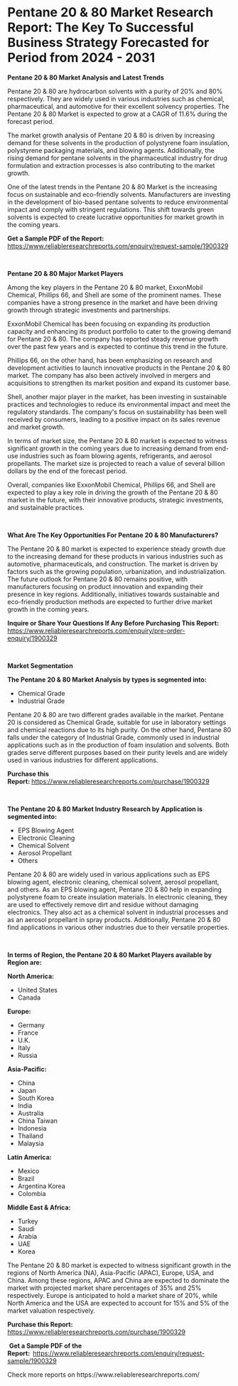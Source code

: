 <p><h1>Pentane 20 & 80 Market Research Report: The Key To Successful Business Strategy Forecasted for Period from 2024 - 2031</h1></p><p><strong>Pentane 20 & 80 Market Analysis and Latest Trends</strong></p>
<p><p>Pentane 20 & 80 are hydrocarbon solvents with a purity of 20% and 80% respectively. They are widely used in various industries such as chemical, pharmaceutical, and automotive for their excellent solvency properties. The Pentane 20 & 80 Market is expected to grow at a CAGR of 11.6% during the forecast period.</p><p>The market growth analysis of Pentane 20 & 80 is driven by increasing demand for these solvents in the production of polystyrene foam insulation, polystyrene packaging materials, and blowing agents. Additionally, the rising demand for pentane solvents in the pharmaceutical industry for drug formulation and extraction processes is also contributing to the market growth.</p><p>One of the latest trends in the Pentane 20 & 80 Market is the increasing focus on sustainable and eco-friendly solvents. Manufacturers are investing in the development of bio-based pentane solvents to reduce environmental impact and comply with stringent regulations. This shift towards green solvents is expected to create lucrative opportunities for market growth in the coming years.</p></p>
<p><strong>Get a Sample PDF of the Report:&nbsp;</strong> <a href="https://www.reliableresearchreports.com/enquiry/request-sample/1900329">https://www.reliableresearchreports.com/enquiry/request-sample/1900329</a></p>
<p>&nbsp;</p>
<p><strong>Pentane 20 & 80 Major Market Players</strong></p>
<p><p>Among the key players in the Pentane 20 & 80 market, ExxonMobil Chemical, Phillips 66, and Shell are some of the prominent names. These companies have a strong presence in the market and have been driving growth through strategic investments and partnerships.</p><p>ExxonMobil Chemical has been focusing on expanding its production capacity and enhancing its product portfolio to cater to the growing demand for Pentane 20 & 80. The company has reported steady revenue growth over the past few years and is expected to continue this trend in the future.</p><p>Phillips 66, on the other hand, has been emphasizing on research and development activities to launch innovative products in the Pentane 20 & 80 market. The company has also been actively involved in mergers and acquisitions to strengthen its market position and expand its customer base.</p><p>Shell, another major player in the market, has been investing in sustainable practices and technologies to reduce its environmental impact and meet the regulatory standards. The company's focus on sustainability has been well received by consumers, leading to a positive impact on its sales revenue and market growth.</p><p>In terms of market size, the Pentane 20 & 80 market is expected to witness significant growth in the coming years due to increasing demand from end-use industries such as foam blowing agents, refrigerants, and aerosol propellants. The market size is projected to reach a value of several billion dollars by the end of the forecast period.</p><p>Overall, companies like ExxonMobil Chemical, Phillips 66, and Shell are expected to play a key role in driving the growth of the Pentane 20 & 80 market in the future, with their innovative products, strategic investments, and sustainable practices.</p></p>
<p>&nbsp;</p>
<p><strong>What Are The Key Opportunities For Pentane 20 & 80 Manufacturers?</strong></p>
<p><p>The Pentane 20 & 80 market is expected to experience steady growth due to the increasing demand for these products in various industries such as automotive, pharmaceuticals, and construction. The market is driven by factors such as the growing population, urbanization, and industrialization. The future outlook for Pentane 20 & 80 remains positive, with manufacturers focusing on product innovation and expanding their presence in key regions. Additionally, initiatives towards sustainable and eco-friendly production methods are expected to further drive market growth in the coming years.</p></p>
<p><strong>Inquire or Share Your Questions If Any Before Purchasing This Report:</strong> <a href="https://www.reliableresearchreports.com/enquiry/pre-order-enquiry/1900329">https://www.reliableresearchreports.com/enquiry/pre-order-enquiry/1900329</a></p>
<p>&nbsp;</p>
<p><strong>Market Segmentation</strong></p>
<p><strong>The Pentane 20 & 80 Market Analysis by types is segmented into:</strong></p>
<p><ul><li>Chemical Grade</li><li>Industrial Grade</li></ul></p>
<p><p>Pentane 20 & 80 are two different grades available in the market. Pentane 20 is considered as Chemical Grade, suitable for use in laboratory settings and chemical reactions due to its high purity. On the other hand, Pentane 80 falls under the category of Industrial Grade, commonly used in industrial applications such as in the production of foam insulation and solvents. Both grades serve different purposes based on their purity levels and are widely used in various industries for different applications.</p></p>
<p><strong>Purchase this Report:&nbsp;</strong><a href="https://www.reliableresearchreports.com/purchase/1900329">https://www.reliableresearchreports.com/purchase/1900329</a></p>
<p>&nbsp;</p>
<p><strong>The Pentane 20 & 80 Market Industry Research by Application is segmented into:</strong></p>
<p><ul><li>EPS Blowing Agent</li><li>Electronic Cleaning</li><li>Chemical Solvent</li><li>Aerosol Propellant</li><li>Others</li></ul></p>
<p><p>Pentane 20 & 80 are widely used in various applications such as EPS blowing agent, electronic cleaning, chemical solvent, aerosol propellant, and others. As an EPS blowing agent, Pentane 20 & 80 help in expanding polystyrene foam to create insulation materials. In electronic cleaning, they are used to effectively remove dirt and residue without damaging electronics. They also act as a chemical solvent in industrial processes and as an aerosol propellant in spray products. Additionally, Pentane 20 & 80 find applications in various other industries due to their versatile properties.</p></p>
<p>&nbsp;</p>
<p><strong>In terms of Region, the Pentane 20 & 80 Market Players available by Region are:</strong></p>
<p>
    <p> <strong> North America: </strong>
        <ul>
            <li>United States</li>
            <li>Canada</li>
        </ul>
        </p> 
    <p> <strong> Europe: </strong>
        <ul>
            <li>Germany</li>
            <li>France</li>
            <li>U.K.</li>
            <li>Italy</li>
            <li>Russia</li>
        </ul>
        </p> 
    <p> <strong> Asia-Pacific: </strong>
        <ul>
            <li>China</li>
            <li>Japan</li>
            <li>South Korea</li>
            <li>India</li>
            <li>Australia</li>
            <li>China Taiwan</li>
            <li>Indonesia</li>
            <li>Thailand</li>
            <li>Malaysia</li>
        </ul>
        </p> 
    <p> <strong> Latin America: </strong>
        <ul>
            <li>Mexico</li>
            <li>Brazil</li>
            <li>Argentina Korea</li>
            <li>Colombia</li>
        </ul>
        </p> 
    <p> <strong> Middle East & Africa: </strong>
        <ul>
            <li>Turkey</li>
            <li>Saudi</li>
            <li>Arabia</li>
            <li>UAE</li>
            <li>Korea</li>
        </ul>
    </p>
    </p>
<p><p>The Pentane 20 & 80 market is expected to witness significant growth in the regions of North America (NA), Asia-Pacific (APAC), Europe, USA, and China. Among these regions, APAC and China are expected to dominate the market with projected market share percentages of 35% and 25% respectively. Europe is anticipated to hold a market share of 20%, while North America and the USA are expected to account for 15% and 5% of the market valuation respectively.</p></p>
<p><strong>Purchase this Report: </strong><a href="https://www.reliableresearchreports.com/purchase/1900329">https://www.reliableresearchreports.com/purchase/1900329</a></p>
<p>&nbsp;<strong>Get a Sample PDF of the Report:&nbsp;&nbsp;</strong><a href="https://www.reliableresearchreports.com/enquiry/request-sample/1900329">https://www.reliableresearchreports.com/enquiry/request-sample/1900329</a></p>
<p><strong></strong></p>
<p>Check more reports on https://www.reliableresearchreports.com/</p>
